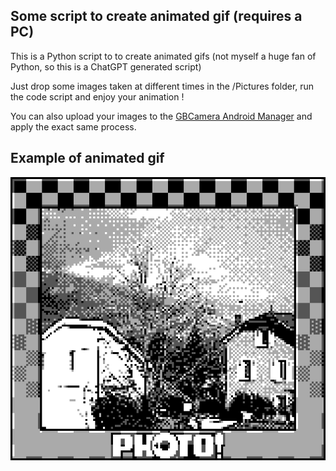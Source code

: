 ## Some script to create animated gif (requires a PC)

This is a Python script to to create animated gifs (not myself a huge fan of Python, so this is a ChatGPT generated script)

Just drop some images taken at different times in the /Pictures folder, run the code script and enjoy your animation !

You can also upload your images to the [GBCamera Android Manager](https://github.com/Mraulio/GBCamera-Android-Manager) and apply the exact same process.

## Example of animated gif
![](/SD/Script_for_animated_gif/Animation.gif)
